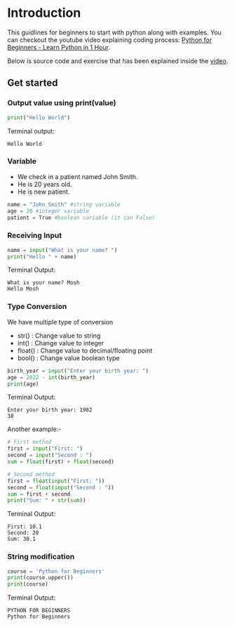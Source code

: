 # Introduction
This guidlines for beginners to start with python along with examples.
You can checkout the youtube video explaining coding process: [Python for Beginners - Learn Python in 1 Hour](https://www.youtube.com/watch?v=kqtD5dpn9C8&ab_channel=ProgrammingwithMosh).

Below is source code and exercise that has been explained inside the [video](https://www.youtube.com/watch?v=kqtD5dpn9C8&ab_channel=ProgrammingwithMosh).

## Get started

### Output value using print(value)
```python
print("Hello World")
```
Terminal output:
```
Hello World
```
### Variable
- We check in a patient named John Smith.
- He is 20 years old.
- He is new patient.
```python
name = "John Smith" #string variable
age = 20 #integer variable
patient = True #boolean variable (it can False)
```
### Receiving Input
```python
name = input("What is your name? ")
print("Hello " + name)
```
Terminal Output:
```
What is your name? Mosh
Hello Mosh
```
### Type Conversion

We have multiple type of conversion

 - str() : Change value to string
 - int() : Change value to integer
 - float() : Change value to decimal/floating point
 - bool() : Change value boolean type

```python
birth_year = input("Enter your birth year: ")
age = 2022 - int(birth_year)
print(age)
``` 
Terminal Output:
```
Enter your birth year: 1982
38
```
Another example:-
```python
# First method
first = input("First: ")
second = input("Second : ")
sum = float(first) + float(second)

# Second method
first = float(input("First: "))
second = float(input("Second : "))
sum = first + second
print("Sum: " + str(sum))
``` 
Terminal Output:
```
First: 10.1
Second: 20
Sum: 30.1
```
### String modification
```python
course = 'Python for Beginners'
print(course.upper())
print(course)
```
Terminal Output:
```
PYTHON FOR BEGINNERS
Python for Beginners
```
